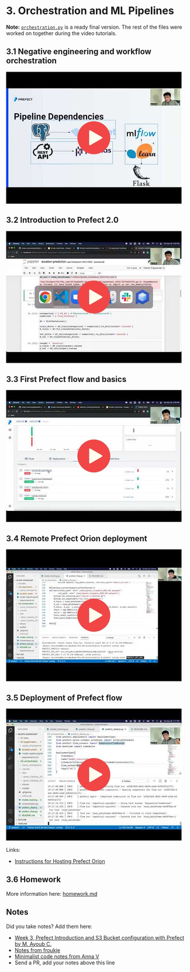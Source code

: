 # 3. Orchestration and ML Pipelines

**Note:** [`orchestration.py`](orchestration.py) is a ready final version. The rest of the files were worked on together during the video tutorials.


## 3.1 Negative engineering and workflow orchestration

<a href="https://www.youtube.com/watch?v=eKzCjNXoCTc&list=PL3MmuxUbc_hIUISrluw_A7wDSmfOhErJK">
  <img src="images/thumbnail-3-01.jpg">
</a>



## 3.2 Introduction to Prefect 2.0

<a href="https://www.youtube.com/watch?v=Yb6NJwI7bXw&list=PL3MmuxUbc_hIUISrluw_A7wDSmfOhErJK">
  <img src="images/thumbnail-3-02.jpg">
</a>



## 3.3 First Prefect flow and basics

<a href="https://www.youtube.com/watch?v=MCFpURG506w&list=PL3MmuxUbc_hIUISrluw_A7wDSmfOhErJK">
  <img src="images/thumbnail-3-03.jpg">
</a>



## 3.4 Remote Prefect Orion deployment

<a href="https://www.youtube.com/watch?v=ComkSIAB0k4&list=PL3MmuxUbc_hIUISrluw_A7wDSmfOhErJK">
  <img src="images/thumbnail-3-04.jpg">
</a>



## 3.5 Deployment of Prefect flow

<a href="https://www.youtube.com/watch?v=xw9JfaWPPps&list=PL3MmuxUbc_hIUISrluw_A7wDSmfOhErJK">
  <img src="images/thumbnail-3-05.jpg">
</a>

Links:

* [Instructions for Hosting Prefect Orion](https://discourse.prefect.io/t/hosting-an-orion-instance-on-a-cloud-vm/967)


## 3.6 Homework

More information here: [homework.md](homework.md)


## Notes

Did you take notes? Add them here:

* [Week 3, Prefect Introduction and S3 Bucket configuration with Prefect by M. Ayoub C.](https://gist.github.com/Qfl3x/8dd69b8173f027b9468016c118f3b6a5)
* [Notes from froukje](https://github.com/froukje/ml-ops-zoomcamp/blob/master/week03_Orchestration_and_ML_Pipelines/week03_orchestration.ipynb)
* [Minimalist code notes from Anna V](https://github.com/annnvv/mlops_zoomcamp/blob/main/notes/module3_notes_prefect.md)
* Send a PR, add your notes above this line
